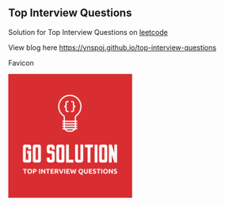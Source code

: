 ## Top Interview Questions

Solution for Top Interview Questions on [leetcode](https://leetcode.com/problemset/all/?listId=wpwgkgt)

View blog here https://vnspoj.github.io/top-interview-questions

Favicon

<img align="center" src="./static/img/favicon.png" width="250px">
